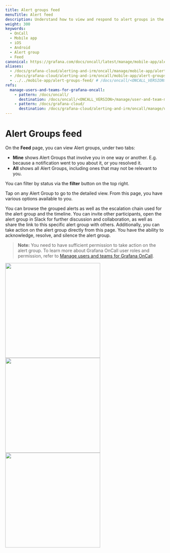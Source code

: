 ```yaml
---
title: Alert groups feed
menuTitle: Alert feed
description: Understand how to view and respond to alert groups in the Grafana OnCall mobile app.
weight: 300
keywords:
  - OnCall
  - Mobile app
  - iOS
  - Android
  - Alert group
  - Feed
canonical: https://grafana.com/docs/oncall/latest/manage/mobile-app/alert-groups-feed/
aliases:
  - /docs/grafana-cloud/alerting-and-irm/oncall/manage/mobile-app/alert-groups-feed/
  - /docs/grafana-cloud/alerting-and-irm/oncall/mobile-app/alert-groups-feed/
  - ../../mobile-app/alert-groups-feed/ # /docs/oncall/<ONCALL_VERSION>/mobile-app/alert-groups-feed/
refs:
  manage-users-and-teams-for-grafana-oncall:
    - pattern: /docs/oncall/
      destination: /docs/oncall/<ONCALL_VERSION>/manage/user-and-team-management/#user-roles-and-permissions
    - pattern: /docs/grafana-cloud/
      destination: /docs/grafana-cloud/alerting-and-irm/oncall/manage/user-and-team-management/#user-roles-and-permissions
---
```


# Alert Groups feed

On the **Feed** page, you can view Alert groups, under two tabs:

- **Mine** shows Alert Groups that involve you in one way or another. E.g. because a notification went to you about it, or you resolved it.
- **All** shows all Alert Groups, including ones that may not be relevant to you.

You can filter by status via the **filter** button on the top right.

Tap on any Alert Group to go to the detailed view.
From this page, you have various options available to you.

You can browse the grouped alerts as well as the escalation chain used for the alert group and the timeline.
You can invite other participants, open the alert group in Slack for further discussion and collaboration,
as well as share the link to this specific alert group with others.
Additionally, you can take action on the alert group directly from this page. You have the ability to acknowledge, resolve, and silence the alert group.

> **Note:** You need to have sufficient permission to take action on the alert group.
> To learn more about Grafana OnCall user roles and permission,
> refer to [Manage users and teams for Grafana OnCall](ref:manage-users-and-teams-for-grafana-oncall).

<img src="/static/img/oncall/mobile-app-alertgroups2.png" width="300px">
<img src="/static/img/oncall/mobile-app-alertgroup2.png" width="300px">
<img src="/static/img/oncall/mobile-app-timeline.png" width="300px">

